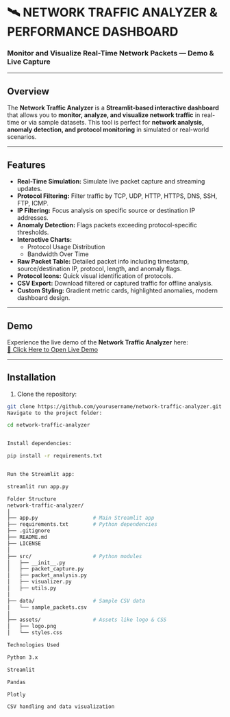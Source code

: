 # 🛰️ NETWORK TRAFFIC ANALYZER & PERFORMANCE DASHBOARD

### Monitor and Visualize Real-Time Network Packets — Demo & Live Capture

---

## Overview
The **Network Traffic Analyzer** is a **Streamlit-based interactive dashboard** that allows you to **monitor, analyze, and visualize network traffic** in real-time or via sample datasets. This tool is perfect for **network analysis, anomaly detection, and protocol monitoring** in simulated or real-world scenarios.

---

## Features
- **Real-Time Simulation:** Simulate live packet capture and streaming updates.
- **Protocol Filtering:** Filter traffic by TCP, UDP, HTTP, HTTPS, DNS, SSH, FTP, ICMP.
- **IP Filtering:** Focus analysis on specific source or destination IP addresses.
- **Anomaly Detection:** Flags packets exceeding protocol-specific thresholds.
- **Interactive Charts:**
  - Protocol Usage Distribution
  - Bandwidth Over Time
- **Raw Packet Table:** Detailed packet info including timestamp, source/destination IP, protocol, length, and anomaly flags.
- **Protocol Icons:** Quick visual identification of protocols.
- **CSV Export:** Download filtered or captured traffic for offline analysis.
- **Custom Styling:** Gradient metric cards, highlighted anomalies, modern dashboard design.

---

## Demo
Experience the live demo of the **Network Traffic Analyzer** here:  
[🚀 Click Here to Open Live Demo](https://saireddy81797-network-traffic-analyzer-app-1ztz4t.streamlit.app/)

---

## Installation
1. Clone the repository:  
```bash
git clone https://github.com/yourusername/network-traffic-analyzer.git
Navigate to the project folder:

cd network-traffic-analyzer


Install dependencies:

pip install -r requirements.txt


Run the Streamlit app:

streamlit run app.py

Folder Structure
network-traffic-analyzer/
│
├── app.py                  # Main Streamlit app
├── requirements.txt        # Python dependencies
├── .gitignore
├── README.md
├── LICENSE
│
├── src/                    # Python modules
│   ├── __init__.py
│   ├── packet_capture.py
│   ├── packet_analysis.py
│   ├── visualizer.py
│   ├── utils.py
│
├── data/                   # Sample CSV data
│   └── sample_packets.csv
│
├── assets/                 # Assets like logo & CSS
│   ├── logo.png
│   └── styles.css

Technologies Used

Python 3.x

Streamlit

Pandas

Plotly

CSV handling and data visualization

